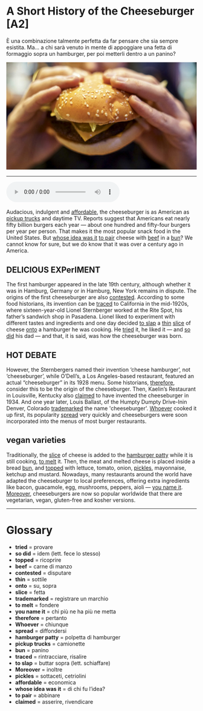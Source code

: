 # A Short History of the Cheeseburger   [A2]

È una combinazione talmente perfetta da far pensare che sia sempre esistita. Ma... a chi sarà venuto in mente di appoggiare una fetta di formaggio sopra un hamburger, per poi metterli dentro a un panino?

![](A%20Short%20History%20of%20the%20Cheeseburger.jpg)

--------------

<div>
<audio controls autoplay>
    <source src="https://raw.githubusercontent.com/dartie/speakup/main/2023-05/A%20Short%20History%20of%20the%20Cheeseburger.mp3" type="audio/mpeg">
</audio>
</div>


Audacious, indulgent and [affordable](## "economica"), the cheeseburger is as American as [pickup trucks](## "camionette") and daytime TV. Reports suggest that Americans eat nearly fifty billion burgers each year — about one hundred and fifty-four burgers per year per person. That makes it the most popular snack food in the United States. But [whose idea was it](## "di chi fu l’idea?") [to pair](## "abbinare") cheese with [beef](## "carne di manzo") in a [bun](## "panino")? We cannot know for sure, but we do know that it was over a century ago in America. 

## DELICIOUS EXPerIMENT
The first hamburger appeared in the late 19th century, although whether it was in Hamburg, Germany or in Hamburg, New York remains in dispute. The origins of the first cheeseburger are also [contested](## "disputare"). According to some food historians, its invention can be [traced](## "rintracciare, risalire") to California in the mid-1920s, where sixteen-year-old Lionel Sternberger worked at the Rite Spot, his father’s sandwich shop in Pasadena. Lionel liked to experiment with different tastes and ingredients and one day decided [to slap](## "buttar sopra (lett. schiaffare)") a [thin](## "sottile") [slice](## "fetta") of cheese [onto](## "su, sopra") a hamburger he was cooking. He [tried](## "provare") it, he liked it — and [so did](## "idem (lett. fece lo stesso)") his dad — and that, it is said, was how the cheeseburger was born.

## HOT DEBATE
However, the Sternbergers named their invention ‘cheese hamburger’, not ‘cheeseburger’, while O’Dell’s, a Los Angeles-based restaurant, featured an actual “cheeseburger” in its 1928 menu. Some historians, [therefore](## "pertanto"), consider this to be the origin of the cheeseburger. Then, Kaelin’s Restaurant in Louisville, Kentucky also [claimed](## "asserire, rivendicare") to have invented the cheeseburger in 1934. And one year later, Louis Ballast, of the Humpty Dumpty Drive-Inin Denver, Colorado [trademarked](## "registrare un marchio") the name 'cheeseburger'. [Whoever](## "chiunque") cooked it up first, its popularity [spread](## "diffondersi") very quickly and cheeseburgers were soon incorporated into the menus of most burger restaurants. 

## vegan varieties
Traditionally, the [slice](## "fetta") of cheese is added to the [hamburger patty](## "polpetta di hamburger") while it is still cooking, [to melt](## "fondere") it. Then, the meat and melted cheese is placed inside a bread [bun](## "panino"), and [topped](## "ricoprire") with lettuce, tomato, onion, [pickles](## "sottaceti, cetriolini"), mayonnaise, ketchup and mustard. Nowadays, many restaurants around the world have adapted the cheeseburger to local preferences, offering extra ingredients like bacon, guacamole, egg, mushrooms, peppers, aioli — [you name it](## "chi più ne ha più ne metta"). [Moreover](## "inoltre"), cheeseburgers are now so popular worldwide that there are vegetarian, vegan, gluten-free and kosher versions.

--------------

<div style = "display:block; clear:both; page-break-after:always;"></div>

# Glossary
* **tried** = provare
* **so did** = idem (lett. fece lo stesso)
* **topped** = ricoprire
* **beef** = carne di manzo
* **contested** = disputare
* **thin** = sottile
* **onto** = su, sopra
* **slice** = fetta
* **trademarked** = registrare un marchio
* **to melt** = fondere
* **you name it** = chi più ne ha più ne metta
* **therefore** = pertanto
* **Whoever** = chiunque
* **spread** = diffondersi
* **hamburger patty** = polpetta di hamburger
* **pickup trucks** = camionette
* **bun** = panino
* **traced** = rintracciare, risalire
* **to slap** = buttar sopra (lett. schiaffare)
* **Moreover** = inoltre
* **pickles** = sottaceti, cetriolini
* **affordable** = economica
* **whose idea was it** = di chi fu l’idea?
* **to pair** = abbinare
* **claimed** = asserire, rivendicare
